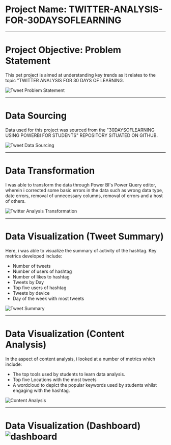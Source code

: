# Project Name: TWITTER-ANALYSIS-FOR-30DAYSOFLEARNING

----
# Project Objective: Problem Statement
This pet project is aimed at understanding key trends as it relates to the topic "TWITTER ANALYSIS FOR 30 DAYS OF LEARNING. 

![Tweet Problem Statement](https://user-images.githubusercontent.com/107516898/177009241-10b9e8b9-06c5-4e44-9784-d94d17ac1b3f.png)



----
# Data Sourcing
Data used for this project was sourced from the "30DAYSOFLEARNING USING POWERBI FOR STUDENTS" REPOSITORY SITUATED ON GITHUB.

![Tweet Data Sourcing](https://user-images.githubusercontent.com/107516898/177009021-84430c80-8b08-46cc-9b75-123b9f82fd63.png)



----
# Data Transformation
I was able to transform the data through Power BI's Power Query editor, wherein i corrected some basic errors in the data such as wrong data type, date errors, removal of unnecessary columns, removal of errors and a host of others. 

![Twitter Analysis Transformation](https://user-images.githubusercontent.com/107516898/177008950-5aa84e28-b37b-438f-967c-f5e2d3bd5a27.png)



----
# Data Visualization (Tweet Summary)
Here, i was able to visualize the summary of activity of the hashtag. Key metrics developed include:
- Number of tweets
- Number of users of hashtag
- Number of likes to hashtag
- Tweets by Day
- Top five users of hashtag
- Tweets by device
- Day of the week with most tweets

![Tweet Summary](https://user-images.githubusercontent.com/107516898/177008965-74fc85a1-fe70-4642-96b2-ae5facc2a8a2.png)



----
# Data Visualization (Content Analysis)
In the aspect of content analysis, i looked at a number of metrics which include:
- The top tools used by students to learn data analysis.
- Top five Locations with the most tweets
- A wordcloud to depict the popular keywords used by students whilst engaging with the hashtag.

![Content Analysis](https://user-images.githubusercontent.com/107516898/177008971-137a61d9-a42c-42fa-97d6-add3a42d67a9.png)



----
# Data Visualization (Dashboard)![dashboard](https://user-images.githubusercontent.com/107516898/177008976-482214d8-4431-4fd9-9c88-4c11b7ceda6e.png)

